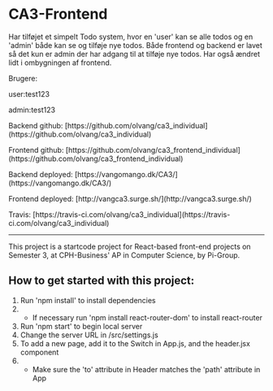 <h1>CA3-Frontend</h1>

Har tilføjet et simpelt Todo system, hvor en 'user' kan se alle todos og en 'admin' både kan se og tilføje nye todos. Både frontend og backend er lavet så det kun er admin der har adgang til at tilføje nye todos.
Har også ændret lidt i ombygningen af frontend.

Brugere:
<p>user:test123</p>
<p>admin:test123</p>

<p>Backend github: [https://github.com/olvang/ca3_individual](https://github.com/olvang/ca3_individual)</p>
<p>Frontend github: [https://github.com/olvang/ca3_frontend_individual](https://github.com/olvang/ca3_frontend_individual)</p>
<p>Backend deployed: [https://vangomango.dk/CA3/](https://vangomango.dk/CA3/)</p>
<p>Frontend deployed: [http://vangca3.surge.sh/](http://vangca3.surge.sh/)</p>
<p>Travis: [https://travis-ci.com/olvang/ca3_individual](https://travis-ci.com/olvang/ca3_individual)</p>

_____________________



This project is a startcode project for React-based front-end projects on Semester 3, at CPH-Business' AP in Computer Science, by Pi-Group.
<h2>How to get started with this project:</h2>
<ol>
  <li>
    Run 'npm install' to install dependencies
  </li>
  <li><ul>
    <li>
      If necessary run 'npm install react-router-dom' to install react-router
    </li>
  </ul></li>
  <li>
    Run 'npm start' to begin local server
  </li>
  <li>
    Change the server URL in /src/settings.js
  </li>
  <li>
    To add a new page, add it to the Switch in App.js, and the header.jsx component
  </li>
  <li><ul>
    <li>
      Make sure the 'to' attribute in Header matches the 'path' attribute in App
    </li>
  </ul></li>
</ol>
